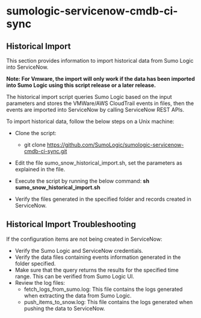# sumologic-servicenow-cmdb-ci-sync
## Historical Import 

This section provides information to import historical data from Sumo Logic into ServiceNow.

**Note: For Vmware, the import will only work if the data has been imported into Sumo Logic using this script release or a later release.**

The historical import script queries Sumo Logic based on the input parameters and stores the VMWare/AWS CloudTrail events in files, then the events are imported into ServiceNow by calling ServiceNow REST APIs.

To import historical data, follow the below steps on a Unix machine:

* Clone the script:
  * git clone https://github.com/SumoLogic/sumologic-servicenow-cmdb-ci-sync.git 
* Edit the file sumo_snow_historical_import.sh, set the parameters as explained in the file.

* Execute the script by running the below command:
    **sh sumo_snow_historical_import.sh**

* Verify the files generated in the specified folder and records created in ServiceNow.

## Historical Import Troubleshooting 
If the configuration items are not being created in ServiceNow:
* Verify the Sumo Logic and ServiceNow credentials.
* Verify the data files containing events information generated in the folder specified.
* Make sure that the query returns the results for the specified time range. This can be verified from Sumo Logic UI.
* Review the log files:
  * fetch_logs_from_sumo.log: This file contains the logs generated when extracting the data from Sumo Logic.
  * push_items_to_snow.log: This file contains the logs generated when pushing the data to ServiceNow.
